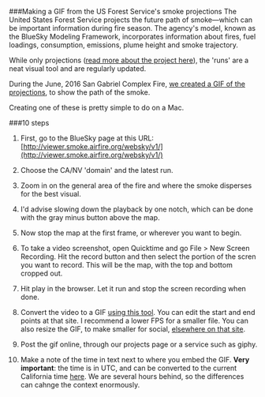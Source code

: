 ###Making a GIF from the US Forest Service's smoke projections
The United States Forest Service projects the future path of smoke—which can be important information during fire season. The agency's model, known as the BlueSky Modeling Framework, incorporates information about fires, fuel loadings, consumption, emissions, plume height and smoke trajectory.

While only projections ([read more about the project here](http://viewer.smoke.airfire.org/run/standard/CANSAC-2km/2016062400/)), the 'runs' are a neat visual tool and are regularly updated.

During the June, 2016 San Gabriel Complex Fire, [we created a GIF of the projections](http://projects.scpr.org/maps/2016-san-gabriel-complex-fire-smoke/), to show the path of the smoke.

Creating one of these is pretty simple to do on a Mac. 

###10 steps
1. First, go to the BlueSky page at this URL: [http://viewer.smoke.airfire.org/websky/v1/](http://viewer.smoke.airfire.org/websky/v1/)

2. Choose the CA/NV 'domain' and the latest run. 

3. Zoom in on the general area of the fire and where the smoke disperses for the best visual.

4. I'd advise slowing down the playback by one notch, which can be done with the gray minus button above the map.

5. Now stop the map at the first frame, or wherever you want to begin.

6. To take a video screenshot, open Quicktime and go File > New Screen Recording. Hit the record button and then select the portion of the scren you want to record. This will be the map, with the top and bottom cropped out.

7. Hit play in the browser. Let it run and stop the screen recording when done.

8. Convert the video to a GIF [using this tool](http://ezgif.com/video-to-gif). You can edit the start and end points at that site. I recommend a lower FPS for a smaller file. You can also resize the GIF, to make smaller for social, [elsewhere on that site](http://ezgif.com/resize). 

9. Post the gif online, through our projects page or a service such as giphy.

10. Make a note of the time in text next to where you embed the GIF. **Very important**: the time is in UTC, and can be converted to the current California time [here](http://www.worldtimeserver.com/convert_time_in_UTC.aspx). We are several hours behind, so the differences can cahnge the context enormously.